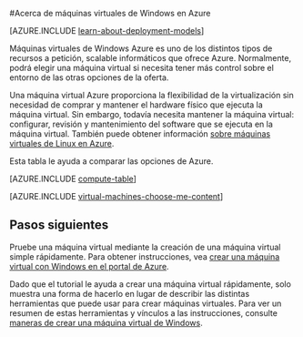 <properties
    pageTitle="Acerca de máquinas virtuales de Windows | Microsoft Azure"
    description="Obtenga información sobre los conceptos básicos de máquinas virtuales de Windows en Azure con ambos modelos de implementación."
    services="virtual-machines-windows"
    documentationCenter=""
    authors="cynthn"
    manager="timlt"
    editor="tysonn"
    tags="azure-resource-manager,azure-service-management"/>

<tags
    ms.service="virtual-machines-windows"
    ms.workload="infrastructure-services"
    ms.tgt_pltfrm="vm-windows"
    ms.devlang="na"
    ms.topic="get-started-article"
    ms.date="09/27/2016"
    ms.author="cynthn"/>

#<a name="about-windows-virtual-machines-in-azure"></a>Acerca de máquinas virtuales de Windows en Azure

[AZURE.INCLUDE [learn-about-deployment-models](../../includes/learn-about-deployment-models-both-include.md)]


Máquinas virtuales de Windows Azure es uno de los distintos tipos de recursos a petición, scalable informáticos que ofrece Azure. Normalmente, podrá elegir una máquina virtual si necesita tener más control sobre el entorno de las otras opciones de la oferta.

Una máquina virtual Azure proporciona la flexibilidad de la virtualización sin necesidad de comprar y mantener el hardware físico que ejecuta la máquina virtual. Sin embargo, todavía necesita mantener la máquina virtual: configurar, revisión y mantenimiento del software que se ejecuta en la máquina virtual. También puede obtener información [sobre máquinas virtuales de Linux en Azure](virtual-machines-linux-about.md).

Esta tabla le ayuda a comparar las opciones de Azure.

[AZURE.INCLUDE [compute-table](../../includes/compute-options-table.md)]

[AZURE.INCLUDE [virtual-machines-choose-me-content](../../includes/virtual-machines-choose-me-content.md)]


## <a name="next-steps"></a>Pasos siguientes

Pruebe una máquina virtual mediante la creación de una máquina virtual simple rápidamente. Para obtener instrucciones, vea [crear una máquina virtual con Windows en el portal de Azure](virtual-machines-windows-hero-tutorial.md).

Dado que el tutorial le ayuda a crear una máquina virtual rápidamente, solo muestra una forma de hacerlo en lugar de describir las distintas herramientas que puede usar para crear máquinas virtuales. Para ver un resumen de estas herramientas y vínculos a las instrucciones, consulte [maneras de crear una máquina virtual de Windows](virtual-machines-windows-creation-choices.md).

